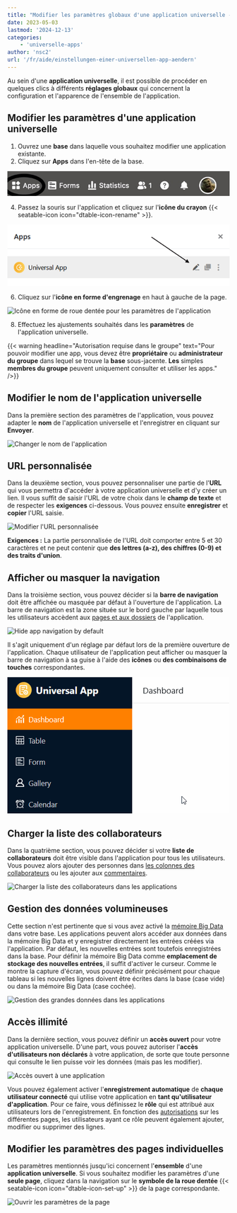 ```yaml
---
title: "Modifier les paramètres globaux d'une application universelle - SeaTable"
date: 2023-05-03
lastmod: '2024-12-13'
categories:
    - 'universelle-apps'
author: 'nsc2'
url: '/fr/aide/einstellungen-einer-universellen-app-aendern'
---
```


Au sein d'une **application universelle**, il est possible de procéder en quelques clics à différents **réglages globaux** qui concernent la configuration et l'apparence de l'ensemble de l'application.

## Modifier les paramètres d'une application universelle

1. Ouvrez une **base** dans laquelle vous souhaitez modifier une application existante.
2. Cliquez sur **Apps** dans l'en-tête de la base.

![Cliquez sur Apps dans l'en-tête de base](images/click-apps-in-the-base-header.jpg)

4. Passez la souris sur l'application et cliquez sur l'**icône du crayon** {{< seatable-icon icon="dtable-icon-rename" >}}.

![Modifier les apps](images/Apps-bearbeiten.png)

6. Cliquez sur l'**icône en forme d'engrenage** en haut à gauche de la page.

![Icône en forme de roue dentée pour les paramètres de l'application](https://seatable.io/wp-content/uploads/2023/05/Zahnrad-Symbol-fuer-App-Einstellungen.png)

8. Effectuez les ajustements souhaités dans les **paramètres** de l'application universelle.

{{< warning  headline="Autorisation requise dans le groupe"  text="Pour pouvoir modifier une app, vous devez être **propriétaire** ou **administrateur du groupe** dans lequel se trouve la **base** sous-jacente. **Les** simples **membres du groupe** peuvent uniquement consulter et utiliser les apps." />}}

## Modifier le nom de l'application universelle

Dans la première section des paramètres de l'application, vous pouvez adapter le **nom** de l'application universelle et l'enregistrer en cliquant sur **Envoyer**.

![Changer le nom de l'application](https://seatable.io/wp-content/uploads/2023/05/Change-app-name.png)

## URL personnalisée

Dans la deuxième section, vous pouvez personnaliser une partie de l'**URL** qui vous permettra d'accéder à votre application universelle et d'y créer un lien. Il vous suffit de saisir l'URL de votre choix dans le **champ de texte** et de respecter les **exigences** ci-dessous. Vous pouvez ensuite **enregistrer** et **copier** l'URL saisie.

![Modifier l'URL personnalisée](https://seatable.io/wp-content/uploads/2023/05/Edit-custom-URL.png)

**Exigences :** La partie personnalisée de l'URL doit comporter entre 5 et 30 caractères et ne peut contenir que **des lettres (a-z), des chiffres (0-9) et des traits d'union**.

## Afficher ou masquer la navigation

Dans la troisième section, vous pouvez décider si la **barre de navigation** doit être affichée ou masquée par défaut à l'ouverture de l'application. La barre de navigation est la zone située sur le bord gauche par laquelle tous les utilisateurs accèdent aux [pages et aux dossiers](https://seatable.io/fr/docs/universelle-apps/seiten-und-ordner-in-einer-universellen-app-anlegen-und-verwalten/) de l'application.

![Hide app navigation by default](https://seatable.io/wp-content/uploads/2023/05/Hide-app-navigation-by-default.png)

Il s'agit uniquement d'un réglage par défaut lors de la première ouverture de l'application. Chaque utilisateur de l'application peut afficher ou masquer la barre de navigation à sa guise à l'aide des **icônes** ou **des combinaisons de touches** correspondantes.

![Afficher ou masquer la navigation](images/Hide-and-show-navigation.gif)

## Charger la liste des collaborateurs

Dans la quatrième section, vous pouvez décider si votre **liste de collaborateurs** doit être visible dans l'application pour tous les utilisateurs. Vous pouvez alors ajouter des personnes dans [les colonnes des collaborateurs](https://seatable.io/fr/docs/datum-dauer-und-personen/die-spalte-mitarbeiter/) ou les ajouter aux [commentaires](https://seatable.io/fr/docs/arbeiten-mit-zeilen/zeilen-kommentieren/).

![Charger la liste des collaborateurs dans les applications](https://seatable.io/wp-content/uploads/2023/05/Load-collaborator-list-in-apps.png)

## Gestion des données volumineuses

Cette section n'est pertinente que si vous avez activé la [mémoire Big Data](https://seatable.io/fr/docs/big-data/aktivieren-des-big-data-backends-in-einer-base/) dans votre base. Les applications peuvent alors accéder aux données dans la mémoire Big Data et y enregistrer directement les entrées créées via l'application. Par défaut, les nouvelles entrées sont toutefois enregistrées dans la base. Pour définir la mémoire Big Data comme **emplacement de stockage des nouvelles entrées**, il suffit d'activer le curseur. Comme le montre la capture d'écran, vous pouvez définir précisément pour chaque tableau si les nouvelles lignes doivent être écrites dans la base (case vide) ou dans la mémoire Big Data (case cochée).

![Gestion des grandes données dans les applications](https://seatable.io/wp-content/uploads/2023/05/Big-data-management-in-apps.png)

## Accès illimité

Dans la dernière section, vous pouvez définir un **accès ouvert** pour votre application universelle. D'une part, vous pouvez autoriser l'**accès d'utilisateurs non déclarés** à votre application, de sorte que toute personne qui consulte le lien puisse voir les données (mais pas les modifier).

![Accès ouvert à une application](https://seatable.io/wp-content/uploads/2023/05/Open-access-to-an-app.png)

Vous pouvez également activer l'**enregistrement automatique** de **chaque utilisateur connecté** qui utilise votre application en **tant qu'utilisateur d'application**. Pour ce faire, vous définissez le **rôle** qui est attribué aux utilisateurs lors de l'enregistrement. En fonction des [autorisations](https://seatable.io/fr/docs/universelle-apps/seitenberechtigungen-in-einer-universellen-app/) sur les différentes pages, les utilisateurs ayant ce rôle peuvent également ajouter, modifier ou supprimer des lignes.

## Modifier les paramètres des pages individuelles

Les paramètres mentionnés jusqu'ici concernent l'**ensemble** d'une **application universelle**. Si vous souhaitez modifier les paramètres d'une **seule page**, cliquez dans la navigation sur le **symbole de la roue dentée** {{< seatable-icon icon="dtable-icon-set-up" >}} de la page correspondante.

![Ouvrir les paramètres de la page](https://seatable.io/wp-content/uploads/2023/05/page-permissions-universal-app.png)
